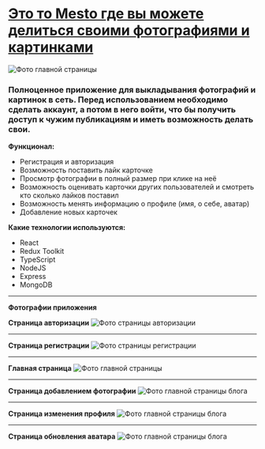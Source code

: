 # [Это то Mesto где вы можете делиться своими фотографиями и картинками]([https://mesto-rouge.vercel.app/](https://mesto-photo-social-media.vercel.app/))

![Фото главной страницы](https://thumb.cloud.mail.ru/weblink/thumb/xw1/LRZn/k2vSFj79n)

### Полноценное приложение для выкладывания фотографий и картинок в сеть. Перед использованием необходимо сделать аккаунт, а потом в него войти, что бы получить доступ к чужим публикациям и иметь возможность делать свои.

**Функционал:**

- Регистрация и авторизация
- Возможность поставить лайк карточке
- Просмотр фотографии в полный размер при клике на неё
- Возможность оценивать карточки других пользователей и смотреть кто сколько лайков поставил
- Возможность менять информацию о профиле (имя, о себе, аватар)
- Добавление новых карточек

**Какие технологии используются:**

- React
- Redux Toolkit
- TypeScript
- NodeJS
- Express
- MongoDB

---

**Фотографии приложения**

**Страница авторизации**
![Фото страницы авторизации](https://thumb.cloud.mail.ru/weblink/thumb/xw1/BjbE/9nEgJCfBz)

---

**Страница регистрации**
![Фото страницы регистрации](https://thumb.cloud.mail.ru/weblink/thumb/xw1/qUzt/VHB7tYAnD)

---

**Главная страница**
![Фото главной страницы](https://thumb.cloud.mail.ru/weblink/thumb/xw1/LRZn/k2vSFj79n)

---

**Страница добавлением фотографии**
![Фото главной страницы блога](https://thumb.cloud.mail.ru/weblink/thumb/xw1/Hv21/t2x2LZRK1)

---

**Страница изменения профиля**
![Фото главной страницы блога](https://thumb.cloud.mail.ru/weblink/thumb/xw1/RcA9/ijSkPd3Mh)

---

**Страница обновления аватара**
![Фото главной страницы блога](https://thumb.cloud.mail.ru/weblink/thumb/xw1/6fqm/SzWc3phoA)
